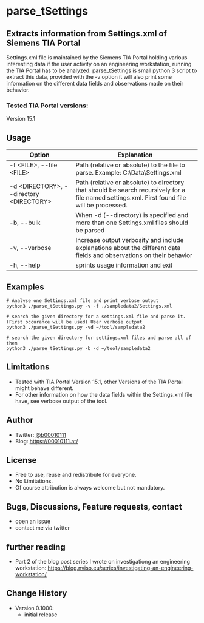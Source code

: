 # parse_tSettings
## Extracts information from Settings.xml of Siemens TIA Portal
Settings.xml file is maintained by the Siemens TIA Portal holding various interesting data if the user activity on an engineering workstation, running the TIA Portal has to be analyzed. 
parse_tSettings is small python 3 script to extract this data, provided with the -v option it will also print some information on the different data fields and observations made on their behavior.
### Tested TIA Portal versions:
Version 15.1

## Usage
Option | Explanation
--- | ---
-f \<FILE\>, --file \<FILE\> | Path (relative or absolute) to the file to parse. Example: C:\Data\Settings.xml
-d \<DIRECTORY\>, --directory \<DIRECTORY\> | Path (relative or absolute) to directory that should be search recursively for a file named settings.xml. First found file will be processed.
-b, --bulk | When -d (--directory) is specified and more than one Settings.xml files should be parsed 
-v, --verbose | Increase output verbosity and include explanations about the different data fields and observations on their behavior
-h, --help | sprints usage information and exit



## Examples
```
# Analyse one Settings.xml file and print verbose output 
python3 ./parse_tSettings.py -v -f ./sampledata2/Settings.xml

# search the given directory for a settings.xml file and parse it. (First occurance will be used) User verbose output
python3 ./parse_tSettings.py -vd ~/tool/sampledata2

# search the given directory for settings.xml files and parse all of them
python3 ./parse_tSettings.py -b -d ~/tool/sampledata2
```

## Limitations
* Tested with TIA Portal Version 15.1, other Versions of the TIA Portal might behave different.
* For other information on how the data fields within the Settings.xml file have, see verbose output of the tool.

## Author
* Twitter: [@b00010111](https://twitter.com/b00010111)
* Blog: https://00010111.at/

## License
* Free to use, reuse and redistribute for everyone.
* No Limitations.
* Of course attribution is always welcome but not mandatory.

## Bugs, Discussions, Feature requests, contact
* open an issue
* contact me via twitter

## further reading
* Part 2 of the blog post series I wrote on investigationg an engineering workstation: https://blog.nviso.eu/series/investigating-an-engineering-workstation/

## Change History
 * Version 0.1000:
    * initial release
